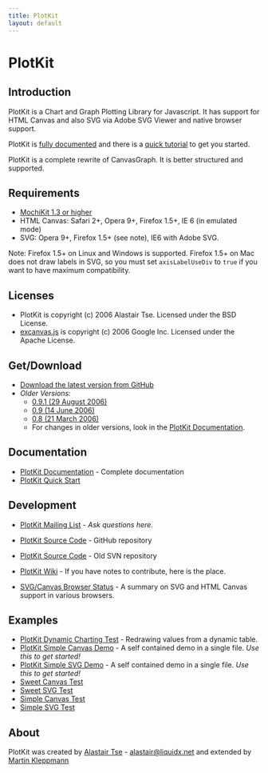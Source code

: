 ```yaml
---
title: PlotKit
layout: default
---
```


PlotKit
=======

Introduction
------------
PlotKit is a Chart and Graph Plotting Library for
Javascript. It has support for HTML Canvas and also SVG via Adobe
SVG Viewer and native browser support.

PlotKit is [fully documented](http://media.liquidx.net/js/plotkit-doc/PlotKit.html)
and there is a [quick tutorial](http://media.liquidx.net/js/plotkit-doc/PlotKit.QuickStart.html)
to get you started.

PlotKit is a complete rewrite of CanvasGraph. It is better structured
and supported. 


Requirements
------------

* [MochiKit 1.3 or higher](http://www.mochikit.com/)
* HTML Canvas: Safari 2+, Opera 9+, Firefox 1.5+, IE 6 (in emulated mode)
* SVG: Opera 9+, Firefox 1.5+ (see note), IE6 with Adobe SVG.

Note: Firefox 1.5+ on Linux and Windows is supported. Firefox 1.5+ on
Mac does not draw labels in SVG, so you must set <code>axisLabelUseDiv</code>
to <code>true</code> if you want to have maximum compatibility.


Licenses
--------

* PlotKit is copyright (c) 2006 Alastair Tse. Licensed under the BSD License.
* [excanvas.js](http://sourceforge.net/projects/excanvas/) is copyright (c) 2006 Google Inc.
  Licensed under the Apache License.


Get/Download
------------

* [Download the latest version from GitHub](http://github.com/ept/plotkit/zipball/master)
* *Older Versions:*
  * [0.9.1 (29 August 2006)](http://media.liquidx.net/static/plotkit/plotkit-0.9.1.zip)
  * [0.9 (14 June 2006)](http://media.liquidx.net/static/plotkit/plotkit-0.9.zip)
  * [0.8 (21 March 2006)](http://media.liquidx.net/static/plotkit/plotkit-0.8.zip)
  * For changes in older versions, look in the [PlotKit Documentation](http://media.liquidx.net/js/plotkit-doc/PlotKit.html).


Documentation
-------------

* [PlotKit Documentation](http://media.liquidx.net/js/plotkit-doc/PlotKit.html) - Complete documentation
* [PlotKit Quick Start](http://media.liquidx.net/js/plotkit-doc/PlotKit.QuickStart.html)


Development
-----------

* [PlotKit Mailing List](http://groups.google.com/group/plotkit/) - *Ask questions here.*
* [PlotKit Source Code](http://github.com/ept/plotkit) - GitHub repository
* [PlotKit Source Code](http://code.google.com/p/plotkit/source) - Old SVN repository
* [PlotKit Wiki](http://code.google.com/p/plotkit/) - If you have notes to contribute, here is the place.

* [SVG/Canvas Browser Status](http://media.liquidx.net/js/plotkit-doc/SVGCanvasCompat.html) - A summary on
  SVG and HTML Canvas support in various browsers.


Examples
--------

* [PlotKit Dynamic Charting Test](http://media.liquidx.net/js/plotkit-tests/dynamic.html) -
   Redrawing values from a dynamic table.
* [PlotKit Simple Canvas Demo](http://media.liquidx.net/js/plotkit-tests/quickstart.html) -
  A self contained demo in a single file. *Use this to get started!*
* [PlotKit Simple SVG Demo](http://media.liquidx.net/js/plotkit-tests/quickstart-svg.html) -
  A self contained demo in a single file. *Use this to get started!*
* [Sweet Canvas Test](http://media.liquidx.net/js/plotkit-tests/sweet.html)
* [Sweet SVG Test](http://media.liquidx.net/js/plotkit-tests/svg-sweet.html)
* [Simple Canvas Test](http://media.liquidx.net/js/plotkit-tests/basic.html)
* [Simple SVG Test](http://media.liquidx.net/js/plotkit-tests/svg.html)


About
-----

PlotKit was created by [Alastair Tse](http://al.tse.id.au) -
<a href="&#109;&#97;&#105;&#108;&#116;&#111;&#58;&#97;&#108;&#97;&#115;&#116;&#97;&#105;&#114;&#64;&#108;&#105;&#113;&#117;&#105;&#100;&#120;&#46;&#110;&#101;&#116;">&#97;&#108;&#97;&#115;&#116;&#97;&#105;&#114;&#64;&#108;&#105;&#113;&#117;&#105;&#100;&#120;&#46;&#110;&#101;&#116;</a>
and extended by [Martin Kleppmann](http://www.yes-no-cancel.co.uk)
